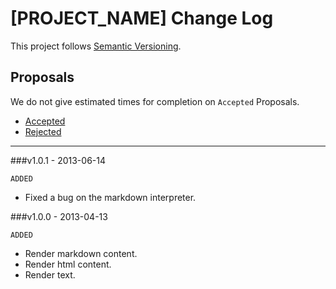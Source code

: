 # [PROJECT_NAME] Change Log

This project follows [Semantic Versioning](CONTRIBUTING.md).

## Proposals

We do not give estimated times for completion on `Accepted` Proposals.

- [Accepted](https://github.com/cartalyst/interpret/labels/Accepted)
- [Rejected](https://github.com/cartalyst/interpret/labels/Rejected)

---

###v1.0.1 - 2013-06-14

`ADDED`

- Fixed a bug on the markdown interpreter.

###v1.0.0 - 2013-04-13

`ADDED`

- Render markdown content.
- Render html content.
- Render text.
